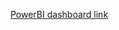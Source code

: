 [PowerBI dashboard link](https://app.powerbi.com/groups/me/reports/79ef17b5-53d3-42eb-a594-c795c62354a4/ReportSection?experience=power-bi)
